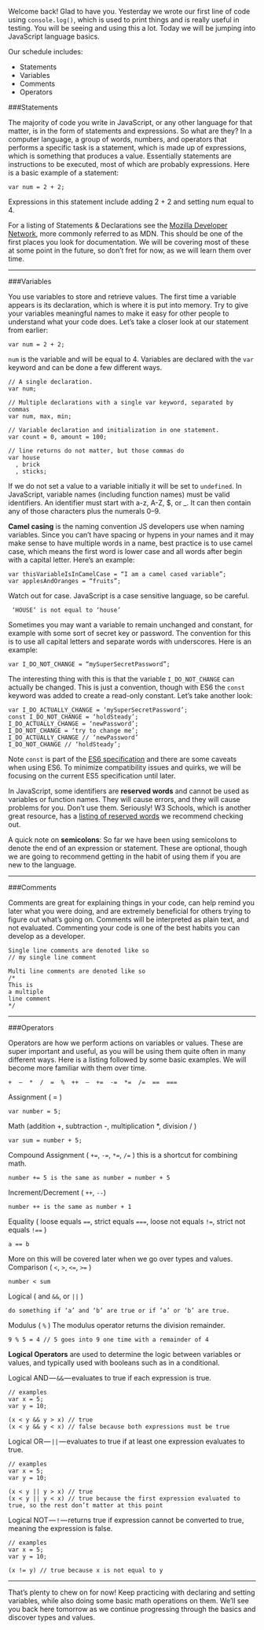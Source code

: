 Welcome back! Glad to have you. Yesterday we wrote our first line of code using `console.log()`, which is used to print things and is really useful in testing. You will be seeing and using this a lot. Today we will be jumping into JavaScript language basics.

Our schedule includes:

- Statements
- Variables
- Comments
- Operators

###Statements

The majority of code you write in JavaScript, or any other language for that matter, is in the form of statements and expressions. So what are they? In a computer language, a group of words, numbers, and operators that performs a specific task is a statement, which is made up of expressions, which is something that produces a value. Essentially statements are instructions to be executed, most of which are probably expressions. Here is a basic example of a statement:

```
var num = 2 + 2;
```

Expressions in this statement include adding 2 + 2 and setting num equal to 4.

For a listing of Statements & Declarations see the [Mozilla Developer Network](https://developer.mozilla.org/en-US/docs/Web/JavaScript/Reference/Statements), more commonly referred to as MDN. This should be one of the first places you look for documentation. We will be covering most of these at some point in the future, so don’t fret for now, as we will learn them over time.

---

###Variables

You use variables to store and retrieve values. The first time a variable appears is its declaration, which is where it is put into memory. Try to give your variables meaningful names to make it easy for other people to understand what your code does. Let’s take a closer look at our statement from earlier:

```
var num = 2 + 2;
```

`num` is the variable and will be equal to 4. Variables are declared with the `var` keyword and can be done a few different ways.

```
// A single declaration.
var num; 

// Multiple declarations with a single var keyword, separated by commas
var num, max, min; 

// Variable declaration and initialization in one statement.
var count = 0, amount = 100;

// line returns do not matter, but those commas do
var house
  , brick
  , sticks;
```

If we do not set a value to a variable initially it will be set to `undefined`. In JavaScript, variable names (including function names) must be valid identifiers. An identifier must start with a-z, A-Z, $, or _. It can then contain any of those characters plus the numerals 0–9.

**Camel casing** is the naming convention JS developers use when naming variables. Since you can’t have spacing or hypens in your names and it may make sense to have multiple words in a name, best practice is to use camel case, which means the first word is lower case and all words after begin with a capital letter. Here’s an example:

```
var thisVariableIsInCamelCase = “I am a camel cased variable”;
var applesAndOranges = “fruits”;
```

Watch out for case. JavaScript is a case sensitive language, so be careful.

```
 ‘HOUSE’ is not equal to ‘house’
```

Sometimes you may want a variable to remain unchanged and constant, for example with some sort of secret key or password. The convention for this is to use all capital letters and separate words with underscores. Here is an example:

```
var I_DO_NOT_CHANGE = “mySuperSecretPassword”; 
```

The interesting thing with this is that the variable `I_DO_NOT_CHANGE` can actually be changed. This is just a convention, though with ES6 the `const` keyword was added to create a read-only constant. Let’s take another look:

```
var I_DO_ACTUALLY_CHANGE = ‘mySuperSecretPassword’;
const I_DO_NOT_CHANGE = ‘holdSteady’;
I_DO_ACTUALLY_CHANGE = ‘newPassword’;
I_DO_NOT_CHANGE = ‘try to change me’;
I_DO_ACTUALLY_CHANGE // ‘newPassword’
I_DO_NOT_CHANGE // ‘holdSteady’;
```

Note `const` is part of the [ES6 specification](http://www.ecma-international.org/ecma-262/6.0/) and there are some caveats when using ES6. To minimize compatibility issues and quirks, we will be focusing on the current ES5 specification until later.

In JavaScript, some identifiers are **reserved words** and cannot be used as variables or function names. They will cause errors, and they will cause problems for you. Don’t use them. Seriously! W3 Schools, which is another great resource, has a [listing of reserved words](http://www.w3schools.com/js/js_reserved.asp) we recommend checking out.

A quick note on **semicolons**: So far we have been using semicolons to denote the end of an expression or statement. These are optional, though we are going to recommend getting in the habit of using them if you are new to the language.

---

###Comments

Comments are great for explaining things in your code, can help remind you later what you were doing, and are extremely beneficial for others trying to figure out what’s going on. Comments will be interpreted as plain text, and not evaluated. Commenting your code is one of the best habits you can develop as a developer.

```
Single line comments are denoted like so
// my single line comment
 
Multi line comments are denoted like so
/* 
This is 
a multiple
line comment
*/
```

---

###Operators

Operators are how we perform actions on variables or values. These are super important and useful, as you will be using them quite often in many different ways. Here is a listing followed by some basic examples. We will become more familiar with them over time.

```
+  —  *  /  =  %  ++  —  +=  -=  *=  /=  ==  ===
```

Assignment ( = )

```
var number = 5;
```

Math (addition +, subtraction -, multiplication *, division / )

```
var sum = number + 5;
```

Compound Assignment ( `+=`, `-=`, `*=`, `/=` ) this is a shortcut for combining math.

```
number += 5 is the same as number = number + 5
```

Increment/Decrement ( `++`, `--`)

```
number ++ is the same as number + 1
```

Equality ( loose equals `==`, strict equals `===`, loose not equals `!=`, strict not equals `!==` )

```
a == b
```

More on this will be covered later when we go over types and values.
Comparison ( `<`, `>`, `<=`, `>=` )

```
number < sum
```

Logical ( and `&&`, or `||` )

```
do something if ‘a’ and ‘b’ are true or if ‘a’ or ‘b’ are true.
```

Modulus ( `%` ) The modulus operator returns the division remainder.

```
9 % 5 = 4 // 5 goes into 9 one time with a remainder of 4
```

**Logical Operators** are used to determine the logic between variables or values, and typically used with booleans such as in a conditional.

Logical AND — `&&` — evaluates to true if each expression is true.

```
// examples
var x = 5;
var y = 10;

(x < y && y > x) // true
(x < y && y < x) // false because both expressions must be true
```

Logical OR — `||` — evaluates to true if at least one expression evaluates to true.

```
// examples
var x = 5;
var y = 10;

(x < y || y > x) // true
(x < y || y < x) // true because the first expression evaluated to true, so the rest don’t matter at this point
```

Logical NOT — `!` — returns true if expression cannot be converted to true, meaning the expression is false.

```
// examples
var x = 5;
var y = 10;

(x != y) // true because x is not equal to y
```

---

That’s plenty to chew on for now! Keep practicing with declaring and setting variables, while also doing some basic math operations on them. We’ll see you back here tomorrow as we continue progressing through the basics and discover types and values.